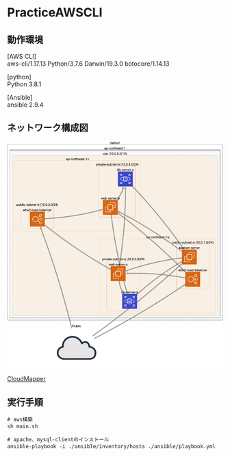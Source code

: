 # PracticeAWSCLI

## 動作環境
[AWS CLI]  
aws-cli/1.17.13 Python/3.7.6 Darwin/19.3.0 botocore/1.14.13

[python]  
Python 3.8.1

[Ansible]  
ansible 2.9.4

## ネットワーク構成図
![network](./CloudMapper.png)

[CloudMapper](https://github.com/duo-labs/cloudmapper)
## 実行手順

```
# aws構築
sh main.sh
```

```
# apache、mysql-clientのインストール
ansible-playbook -i ./ansible/inventory/hosts ./ansible/playbook.yml
```
